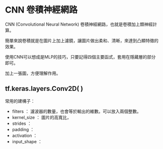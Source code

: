 # CNN 卷積神經網路

CNN (Convolutional Neural Network) 卷積神經網路，也就是卷積加上類神經計算。

簡單來說卷積就是在圖片上加上濾鏡，讓圖片做出柔和、清晰，來達到凸顯特徵的效果。

使用CNN可以想成是MLP的技巧，只要記得四個主要函式，套用在隱藏層的部分即可。

加上一張圖，方便理解作用。



## tf.keras.layers.Conv2D( )

常用的建構子：

+ filters ： 濾波器的數量，也會等於輸出的維數。可以放入兩個整數。
+ kernel_size ： 圖片的高寬比，
+ strides ：
+ padding ：
+ activation ：
+ input_shape ：
